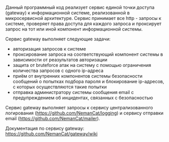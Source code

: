 Данный программный код реализует сервис единой точки доступа (gateway) к информационной системе, реализованной в микросервисной архитектуре. Сервис принимает все http - запросы к системе, проверяет права доступа для каждого запроса и проксирует запрос на тот или иной компонент информационной системы.

Сервис gateway выполняет следующие задачи:

* авторизация запросов к системе
* проксирование запроса на соответствующий компонент системы в зависимости от реазультатов авторизации
* защита от bruteforce атак на систему с помощью ограничения количества запросов с одного ip-адреса
* приём от внутренних компонентов системы безопасности сообщений о попытках подбора пароля и блокирование ip-адресов, с которых осуществляются такие попытки
* отправка администратору системы сообщения email c предупреждением об инцидентах, связанных с безопасностью

Сервис gateway выполняет запросы к сервису централизованного логирования (https://github.com/NemanCat/logging) и сервису отправки email (https://github.com/NemanCat/mailer).

Документация по сервису gateway:  https://github.com/NemanCat/gateway/wiki

